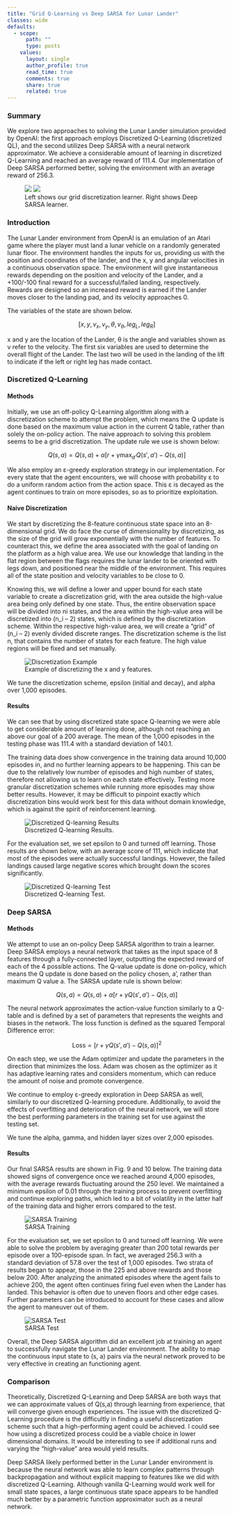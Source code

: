 ```yaml
---
title: "Grid Q-Learning vs Deep SARSA for Lunar Lander"
classes: wide
defaults:
  - scope:
      path: ""
      type: posts
    values:
      layout: single
      author_profile: true
      read_time: true
      comments: true
      share: true
      related: true
---
```

### Summary
We explore two approaches to solving the Lunar Lander simulation provided by OpenAI: the first approach employs Discretized Q-Learning (discretized QL), and the second utilizes Deep SARSA with a neural network approximator. We achieve a considerable amount of learning in discretized Q-Learning and reached an average reward of 111.4. Our implementation of Deep SARSA performed better, solving the environment with an average reward of 256.3.


<figure class="half">
    <a href="/assets/images/lunar_lander/animation_disc.jpg"><img src="/assets/images/lunar_lander/animation_disc.jpg"></a>
    <a href="/assets/images/lunar_lander/animation_sarsa.jpg"><img src="/assets/images/lunar_lander/animation_sarsa.jpg"></a>
    <figcaption>Left shows our grid discretization learner. Right shows Deep SARSA learner. </figcaption>
</figure>

### Introduction

The Lunar Lander environment from OpenAI is an emulation of an Atari game where the player must land a lunar vehicle on a randomly generated lunar floor. The environment handles the inputs for us, providing us with the position and coordinates of the lander, and the x, y and angular velocities in a continuous observation space. The environment will give instantaneous rewards depending on the position and velocity of the Lander, and a +100/-100 final reward for a successful/failed landing, respectively. Rewards are designed so an increased reward is earned if the Lander moves closer to the landing pad, and its velocity approaches 0. 

The variables of the state are shown below. 

$$
[x, y, v_x, v_y, θ, v_θ, leg_L, leg_R]
$$

x and y are the location of the Lander, θ is the angle and variables shown as v refer to the velocity. The first six variables are used to determine the overall flight of the Lander. The last two will be used in the landing of the lift to indicate if the left or right leg has made contact.

### Discretized Q-Learning

#### Methods
Initially, we use an off-policy Q-Learning algorithm along with a discretization scheme to attempt the problem, which means the Q update is done based on the maximum value action in the current Q table, rather than solely the on-policy action. The naive approach to solving this problem seems to be a grid discretization. The update rule we use is shown below:

$$
Q(s,a) = Q(s,a) + \alpha \left[r + \gamma \max_{a'} Q(s',a') - Q(s,a)\right]
$$

We also employ an ε-greedy exploration strategy in our implementation. For every state that the agent encounters, we will choose with probability ε to do a uniform random action from the action space. This ε is decayed as the agent continues to train on more episodes, so as to prioritize exploitation. 

#### Naive Discretization
We start by discretizing the 8-feature continuous state space into an 8-dimensional grid. We do face the curse of dimensionality by discretizing, as the size of the grid will grow exponentially with the number of features. To counteract this, we define the area associated with the goal of landing on the platform as a high value area. We use our knowledge that landing in the flat region between the flags requires the lunar lander to be oriented with legs down, and positioned near the middle of the environment. This requires all of the state position and velocity variables to be close to 0. 

Knowing this, we will define a lower and upper bound for each state variable to create a discretization grid, with the area outside the high-value area being only defined by one state. Thus, the entire observation space will be divided into ni states, and the area within the high-value area will be discretized into (n_i – 2) states, which is defined by the discretization scheme. Within the respective high-value area, we will create a “grid” of (n_i – 2) evenly divided discrete ranges. The discretization scheme is the list n, that contains the number of states for each feature. The high value regions will be fixed and set manually.

<figure>
  <img src="/assets/images/lunar_lander/Discretization.jpg" alt="Discretization Example">
  <figcaption>Example of discretizing the x and y features.</figcaption>
</figure>

We tune the discretization scheme, epsilon (initial and decay), and alpha over 1,000 episodes.

#### Results
We can see that by using discretized state space Q-learning we were able to get considerable amount of learning done, although not reaching an above our goal of a 200 average. The mean of the 1,000 episodes in the testing phase was 111.4 with a standard deviation of 140.1. 

The training data does show convergence in the training data around 10,000 episodes in, and no further learning appears to be happening. This can be due to the relatively low number of episodes and high number of states, therefore not allowing us to learn on each state effectively. Testing more granular discretization schemes while running more episodes may show better results. However, it may be difficult to pinpoint exactly which discretization bins would work best for this data without domain knowledge, which is against the spirit of reinforcement learning.

<figure>
  <img src="/assets/images/lunar_lander/discretized_training.png" alt="Discretized Q-learning Results">
  <figcaption>Discretized Q-learning Results.</figcaption>
</figure>

For the evaluation set, we set epsilon to 0 and turned off learning. Those results are shown below, with an average score of 111, which indicate that most of the episodes were actually successful landings. However, the failed landings caused large negative scores which brought down the scores significantly. 

<figure>
  <img src="/assets/images/lunar_lander/discretized_test.jpg" alt="Discretized Q-learning Test">
  <figcaption>Discretized Q-learning Test.</figcaption>
</figure>

### Deep SARSA

#### Methods
We attempt to use an on-policy Deep SARSA algorithm to train a learner. Deep SARSA employs a neural network that takes as the input space of 8 features through a fully-connected layer, outputting the expected reward of each of the 4 possible actions. The Q-value update is done on-policy, which means the Q update is done based on the policy chosen, a’, rather than maximum Q value a. The SARSA update rule is shown below: 

$$
Q(s,a) = Q(s,a) + \alpha \left[r + \gamma Q(s',a') - Q(s,a)\right]
$$

The neural network approximates the action-value function similarly to a Q-table and is defined by a set of parameters that represents the weights and biases in the network. The loss function is defined as the squared Temporal Difference error:

$$
\text{Loss} = \left[ r + \gamma Q(s', a') - Q(s, a) \right]^2
$$

On each step, we use the Adam optimizer and update the parameters in the direction that minimizes the loss. Adam was chosen as the optimizer as it has adaptive learning rates and considers momentum, which can reduce the amount of noise and promote convergence.

We continue to employ ε-greedy exploration in Deep SARSA as well, similarly to our discretized Q-learning procedure. Additionally, to avoid the effects of overfitting and deterioration of the neural network, we will store the best performing parameters in the training set for use against the testing set. 

We tune the alpha, gamma, and hidden layer sizes over 2,000 episodes.

#### Results
Our final SARSA results are shown in Fig. 9 and 10 below. The training data showed signs of convergence once we reached around 4,000 episodes, with the average rewards fluctuating around the 250 level. We maintained a minimum epsilon of 0.01 through the training process to prevent overfitting and continue exploring paths, which led to a bit of volatility in the latter half of the training data and higher errors compared to the test.

<figure>
  <img src="/assets/images/lunar_lander/sarsa_training.jpg" alt="SARSA Training">
  <figcaption>SARSA Training</figcaption>
</figure>

For the evaluation set, we set epsilon to 0 and turned off learning. We were able to solve the problem by averaging greater than 200 total rewards per episode over a 100-episode span. In fact, we averaged 256.3 with a standard deviation of 57.8 over the test of 1,000 episodes. Two strata of results began to appear, those in the 225 and above rewards and those below 200. After analyzing the animated episodes where the agent fails to achieve 200, the agent often continues firing fuel even when the Lander has landed. This behavior is often due to uneven floors and other edge cases. Further parameters can be introduced to account for these cases and allow the agent to maneuver out of them.

<figure>
  <img src="/assets/images/lunar_lander/sarsa_test.jpg" alt="SARSA Test">
  <figcaption>SARSA Test</figcaption>
</figure>

Overall, the Deep SARSA algorithm did an excellent job at training an agent to successfully navigate the Lunar Lander environment. The ability to map the continuous input state to (s, a) pairs via the neural network proved to be very effective in creating an functioning agent. 

### Comparison
Theoretically, Discretized Q-Learning and Deep SARSA are both ways that we can approximate values of Q(s,a) through learning from experience, that will converge given enough experiences. The issue with the discretized Q-Learning procedure is the difficultly in finding a useful discretization scheme such that a high-performing agent could be achieved. I could see how using a discretized process could be a viable choice in lower dimensional domains. It would be interesting to see if additional runs and varying the “high-value” area would yield results.

Deep SARSA likely performed better in the Lunar Lander environment is because the neural network was able to learn complex patterns through backpropagation and without explicit mapping to features like we did with discretized Q-Learning. Although vanilla Q-Learning would work well for small state spaces, a large continuous state space appears to be handled much better by a parametric function approximator such as a neural network.
